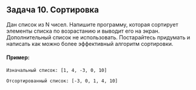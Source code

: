## Задача 10. Сортировка
Дан список из N чисел. Напишите программу, которая сортирует элементы списка по возрастанию и выводит его на экран. 
Дополнительный список не использовать.
Постарайтесь придумать и написать как можно более эффективный алгоритм сортировки.

#### Пример:
```
Изначальный список: [1, 4, -3, 0, 10]

Отсортированный список: [-3, 0, 1, 4, 10]
```
